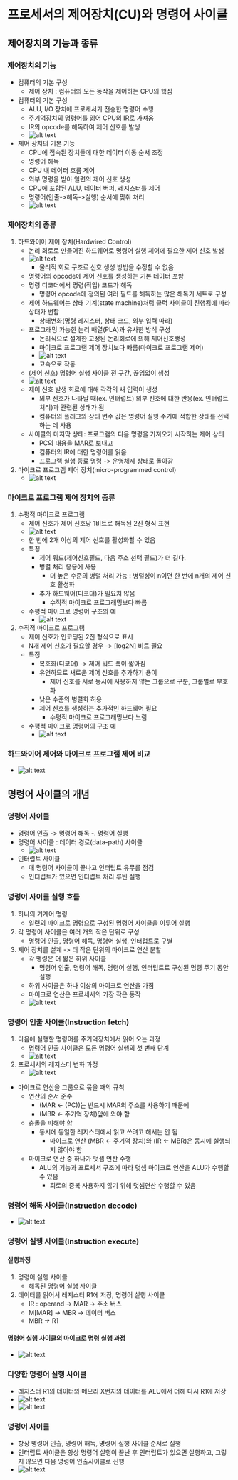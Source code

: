 # 프로세서의 제어장치(CU)와 명령어 사이클

## 제어장치의 기능과 종류

### 제어장치의 기능

- 컴퓨터의 기본 구성
  - 제어 장치 : 컴퓨터의 모든 동작을 제어하는 CPU의 핵심
- 컴퓨터의 기본 구성
  - ALU, I/O 장치에 프로세서가 전송한 명령어 수행
  - 주기억장치의 명령어를 읽어 CPU의 IR로 가져옴
  - IR의 opcode를 해독하여 제어 신호를 발생
  - ![alt text](image-15.png)
- 제어 장치의 기본 기능
  - CPU에 접속된 장치들에 대한 데이터 이동 순서 조정
  - 명령어 해독
  - CPU 내 데이터 흐름 제어
  - 외부 명령을 받아 일련의 제어 신호 생성
  - CPU에 포함된 ALU, 데이터 버퍼, 레지스터를 제어
  - 명령어(인출->해독->실행) 순서에 맞춰 처리
  - ![alt text](image-16.png)

### 제어장치의 종류

1. 하드와이어 제어 장치(Hardwired Control)
   - 논리 회로로 만들어진 하드웨어로 명령어 실행 제어에 필요한 제어 신호 발생
   - ![alt text](image-17.png)
     - 물리적 회로 구조로 신호 생성 방법을 수정할 수 없음
   - 명령어의 opcode에 제어 신호를 생성하는 기본 데이터 포함
   - 명령 디코더에서 명령(작업) 코드가 해독
     - 명령어 opcode에 정의된 여러 필드를 해독하는 많은 해독기 세트로 구성
   - 제어 하드웨어는 상태 기계(state machine)처럼 클럭 사이클이 진행됨에 따라 상태가 변함
     - 상태변화(명령 레지스터, 상태 코드, 외부 입력 따라)
   - 프로그래밍 가능한 논리 배열(PLA)과 유사한 방식 구성
     - 논리식으로 설계한 고정된 논리회로에 의해 제어신호생성
     - 마이크로 프로그램 제어 장치보다 빠름(마이크로 프로그램 제어)
     - ![alt text](image-18.png)
     - 고속으로 작동
   - (제어 신호) 명령어 실행 사이클 전 구간, 끊임없이 생성
   - ![alt text](image-19.png)
   - 제어 신호 발생 회로에 대해 각각의 새 입력이 생성
     - 외부 신호가 나타날 때(ex. 인터럽트) 외부 신호에 대한 반응(ex. 인터럽트 처리)과 관련된 상태가 됨
     - 컴퓨터의 플래그와 상태 변수 값은 명령어 실행 주기에 적합한 상태를 선택하는 데 사용
   - 사이클의 마지막 상태: 프로그램의 다음 명령을 가져오기 시작하는 제어 상태
     - PC의 내용을 MAR로 보내고
     - 컴퓨터의 IR에 대한 명령어를 읽음
     - 프로그램 실행 종료 명령 -> 운영체제 상태로 돌아감
2. 마이크로 프로그램 제어 장치(micro-programmed control)
   - ![alt text](image-20.png)

### 마이크로 프로그램 제어 장치의 종류

1. 수평적 마이크로 프로그램
   - 제어 신호가 제어 신호당 1비트로 해독된 2진 형식 표현
   - ![alt text](image-21.png)
   - 한 번에 2개 이상의 제어 신호를 활성화할 수 있음
   - 특징
     - 제어 워드(제어신호필드, 다음 주소 선택 필드)가 더 길다.
     - 병렬 처리 응용에 사용
       - 더 높은 수준의 병렬 처리 가능 : 병렬성이 n이면 한 번에 n개의 제어 신호 활성화
     - 추가 하드웨어(디코더)가 필요치 않음
       - 수직적 마이크로 프로그래밍보다 빠름
   - 수평적 마이크로 명령어 구조의 예
     - ![alt text](image-22.png)
2. 수직적 마이크로 프로그램
   - 제어 신호가 인코딩된 2진 형식으로 표시
   - N개 제어 신호가 필요할 경우 -> [log2N] 비트 필요
   - 특징
     - 복호화(디코더) -> 제어 워드 폭이 짧아짐
     - 유연하므로 새로운 제어 신호를 추가하기 용이
       - 제어 신호를 서로 동시에 사용하지 않는 그룹으로 구분, 그룹별로 부호화
     - 낮은 수준의 병렬화 허용
     - 제어 신호를 생성하는 추가적인 하드웨어 필요
       - 수평적 마이크로 프로그래밍보다 느림
   - 수평적 마이크로 명령어의 구조 예
     - ![alt text](image-23.png)

### 하드와이어 제어와 마이크로 프로그램 제어 비교

- ![alt text](image-24.png)

## 명령어 사이클의 개념

### 명령어 사이클

- 명령어 인출 -> 명령어 해독 -. 명령어 실행
- 명령어 사이클 : 데이터 경로(data-path) 사이클
  - ![alt text](image-25.png)
- 인터럽트 사이클
  - 매 명령어 사이클이 끝나고 인터럽트 유무를 점검
  - 인터럽트가 있으면 인터럽트 처리 루틴 실행

### 명령어 사이클 실행 흐름

1. 하나의 기계어 명령
   - 일련의 마이크로 명령으로 구성된 명령어 사이클을 이루어 실행
2. 각 명령어 사이클은 여러 개의 작은 단위로 구성
   - 명령어 인출, 명령어 해독, 명령어 실행, 인터럽트로 구별
3. 제어 장치를 설계 -> 더 작은 단위의 마이크로 연산 분할
   - 각 명령은 더 짧은 하위 사이클
     - 명령어 인출, 명령어 해독, 명령어 실행, 인터럽트로 구성된 명령 주기 동안 실행
   - 하위 사이클은 하나 이상의 마이크로 연산을 가짐
   - 마이크로 연산은 프로세서의 가장 작은 동작
   - ![alt text](image-26.png)

### 명령어 인출 사이클(Instruction fetch)

1. 다음에 실행할 명령어를 주기억장치에서 읽어 오는 과정
   - 명령어 인출 사이클은 모든 명령어 실행의 첫 번째 단계
   - ![alt text](image-27.png)
2. 프로세서의 레지스터 변화 과정
   - ![alt text](image-28.png)

- 마이크로 연산을 그룹으로 묶을 때의 규칙
  - 연산의 순서 준수
    - (MAR <- (PC))는 반드시 MAR의 주소를 사용하기 때문에
    - (MBR <- 주기억 장치)앞에 와야 함
  - 충돌을 피해야 함
    - 동시에 동일한 레지스터에서 읽고 쓰려고 해서는 안 됨
      - 마이크로 연산 (MBR <- 주기억 장치)와 (IR <- MBR)은 동시에 실행되지 않아야 함
  - 마이크로 연산 중 하나가 덧셈 연산 수행
    - ALU의 기능과 프로세서 구조에 따라 덧셈 마이크로 연산을 ALU가 수행할 수 있음
      - 회로의 중복 사용하지 않기 위해 덧셈연산 수행할 수 있음

### 명령어 해독 사이클(Instruction decode)

- ![alt text](image-29.png)

### 명령어 실행 사이클(Instruction execute)

#### 실행과정

1. 명령어 실행 사이클
   - 해독된 명령어 실행 사이클
2. 데이터를 읽어서 레지스터 R1에 저장, 명령어 실행 사이클
   - IR : operand -> MAR -> 주소 버스
   - M[MAR] -> MBR -> 데이터 버스
   - MBR -> R1

#### 명령어 실행 사이클의 마이크로 명령 실행 과정

- ![alt text](image-30.png)

### 다양한 명령어 실행 사이클

- 레지스터 R1의 데이터와 메모리 X번지의 데이터를 ALU에서 더해 다시 R1에 저장
- ![alt text](image-31.png)
- ![alt text](image-32.png)

### 명령어 사이클

- 항상 명령어 인출, 명령어 해독, 명령어 실행 사이클 순서로 실행
- 인터럽트 사이클은 항상 명령어 실행이 끝난 후 인터럽트가 있으면 실행하고, 그렇지 않으면 다음 명령어 인출사이클로 진행
- ![alt text](image-33.png)
